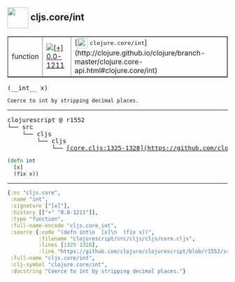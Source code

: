 ## <img width="48px" valign="middle" src="http://i.imgur.com/Hi20huC.png"> cljs.core/int

 <table border="1">
<tr>
<td>function</td>
<td><a href="https://github.com/cljsinfo/api-refs/tree/0.0-1211"><img valign="middle" alt="[+] 0.0-1211" src="https://img.shields.io/badge/+-0.0--1211-lightgrey.svg"></a> </td>
<td>
[<img height="24px" valign="middle" src="http://i.imgur.com/1GjPKvB.png"> <samp>clojure.core/int</samp>](http://clojure.github.io/clojure/branch-master/clojure.core-api.html#clojure.core/int)
</td>
</tr>
</table>

 <samp>
(__int__ x)<br>
</samp>

```
Coerce to int by stripping decimal places.
```

---

 <pre>
clojurescript @ r1552
└── src
    └── cljs
        └── cljs
            └── <ins>[core.cljs:1325-1328](https://github.com/clojure/clojurescript/blob/r1552/src/cljs/cljs/core.cljs#L1325-L1328)</ins>
</pre>

```clj
(defn int
  [x]
  (fix x))
```


---

```clj
{:ns "cljs.core",
 :name "int",
 :signature ["[x]"],
 :history [["+" "0.0-1211"]],
 :type "function",
 :full-name-encode "cljs.core_int",
 :source {:code "(defn int\n  [x]\n  (fix x))",
          :filename "clojurescript/src/cljs/cljs/core.cljs",
          :lines [1325 1328],
          :link "https://github.com/clojure/clojurescript/blob/r1552/src/cljs/cljs/core.cljs#L1325-L1328"},
 :full-name "cljs.core/int",
 :clj-symbol "clojure.core/int",
 :docstring "Coerce to int by stripping decimal places."}

```
